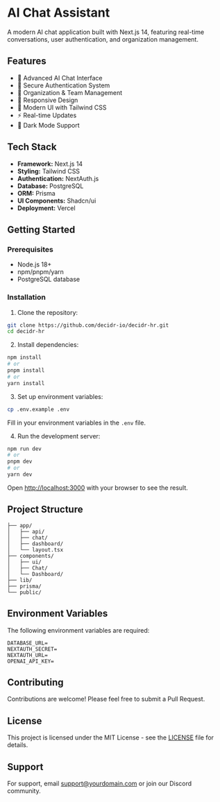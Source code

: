 # AI Chat Assistant

A modern AI chat application built with Next.js 14, featuring real-time conversations, user authentication, and organization management.

## Features

- 🤖 Advanced AI Chat Interface
- 🔐 Secure Authentication System
- 👥 Organization & Team Management
- 📱 Responsive Design
- 🎨 Modern UI with Tailwind CSS
- ⚡ Real-time Updates
- 🌙 Dark Mode Support

## Tech Stack

- **Framework:** Next.js 14
- **Styling:** Tailwind CSS
- **Authentication:** NextAuth.js
- **Database:** PostgreSQL
- **ORM:** Prisma
- **UI Components:** Shadcn/ui
- **Deployment:** Vercel

## Getting Started

### Prerequisites

- Node.js 18+ 
- npm/pnpm/yarn
- PostgreSQL database

### Installation

1. Clone the repository:
```bash
git clone https://github.com/decidr-io/decidr-hr.git
cd decidr-hr
```

2. Install dependencies:
```bash
npm install
# or
pnpm install
# or
yarn install
```

3. Set up environment variables:
```bash
cp .env.example .env
```
Fill in your environment variables in the `.env` file.

4. Run the development server:
```bash
npm run dev
# or
pnpm dev
# or
yarn dev
```

Open [http://localhost:3000](http://localhost:3000) with your browser to see the result.

## Project Structure

```
├── app/
│   ├── api/
│   ├── chat/
│   ├── dashboard/
│   └── layout.tsx
├── components/
│   ├── ui/
│   ├── Chat/
│   └── Dashboard/
├── lib/
├── prisma/
└── public/
```

## Environment Variables

The following environment variables are required:

```
DATABASE_URL=
NEXTAUTH_SECRET=
NEXTAUTH_URL=
OPENAI_API_KEY=
```

## Contributing

Contributions are welcome! Please feel free to submit a Pull Request.

## License

This project is licensed under the MIT License - see the [LICENSE](LICENSE) file for details.

## Support

For support, email support@yourdomain.com or join our Discord community.
